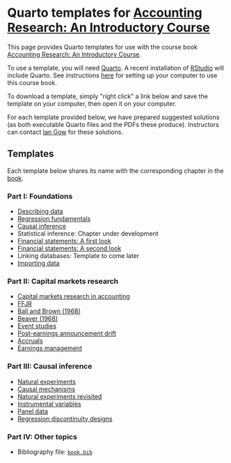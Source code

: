 # Quarto templates for [Accounting Research: An Introductory Course](https://iangow.github.io/far_book/)

This page provides Quarto templates for use with the course book [Accounting Research: An Introductory Course](https://iangow.github.io/far_book/).

To use a template, you will need [Quarto](https://quarto.org).
A recent installation of [RStudio](https://posit.co/downloads/) will include Quarto.
See instructions [here](https://iangow.github.io/far_book/intro.html#install) for setting up your computer to use this course book.

To download a template, simply "right click" a link below and save the template on your computer, then open it on your computer.

For each template provided below, we have prepared suggested solutions (as both executable Quarto files and the PDFs these produce).
Instructors can contact [Ian Gow](mailto:ian.gow@unimelb.edu.au) for these solutions.

## Templates

Each template below shares its name with the corresponding chapter in the [book](https://iangow.github.io/far_book/).

### Part I: Foundations

 - [Describing data](https://raw.githubusercontent.com/iangow/far_templates/main/r-intro.qmd)
 - [Regression fundamentals](https://raw.githubusercontent.com/iangow/far_templates/main/reg-basics.qmd)
 - [Causal inference](https://raw.githubusercontent.com/iangow/far_templates/main/causal-inf.qmd)
 - Statistical inference: Chapter under development
 - [Financial statements: A first look](https://raw.githubusercontent.com/iangow/far_templates/main/fin-state.qmd)
 - [Financial statements: A second look](https://raw.githubusercontent.com/iangow/far_templates/main/fin-state-reprise.qmd)
 - Linking databases: Template to come later
 - [Importing data](https://raw.githubusercontent.com/iangow/far_templates/main/web-data.qmd)

### Part II: Capital markets research

 - [Capital markets research in accounting](https://raw.githubusercontent.com/iangow/far_templates/main/cap-mkts.qmd)
 - [FFJR](https://raw.githubusercontent.com/iangow/far_templates/main/ffjr.qmd)
 - [Ball and Brown (1968)](https://raw.githubusercontent.com/iangow/far_templates/main/bb68.qmd)
 - [Beaver (1968)](https://raw.githubusercontent.com/iangow/far_templates/main/beaver68.qmd)
 - [Event studies](https://raw.githubusercontent.com/iangow/far_templates/main/event-studies.qmd)
 - [Post-earnings announcement drift](https://raw.githubusercontent.com/iangow/far_templates/main/pead.qmd)
 - [Accruals](https://raw.githubusercontent.com/iangow/far_templates/main/accruals.qmd)
 - [Earnings management](https://raw.githubusercontent.com/iangow/far_templates/main/earnings-mgt.qmd)

### Part III: Causal inference

 - [Natural experiments](https://raw.githubusercontent.com/iangow/far_templates/main/natural.qmd)
 - [Causal mechanisms](https://raw.githubusercontent.com/iangow/far_templates/main/mechanisms.qmd)
 - [Natural experiments revisited](https://raw.githubusercontent.com/iangow/far_templates/main/natural-revisited.qmd)
 - [Instrumental variables](https://raw.githubusercontent.com/iangow/far_templates/main/iv.qmd)
 - [Panel data](https://raw.githubusercontent.com/iangow/far_templates/main/panel-data.qmd)
 - [Regression discontinuity designs](https://raw.githubusercontent.com/iangow/far_templates/main/rdd.qmd)
 
### Part IV: Other topics

 - Bibliography file: [`book.bib`](https://raw.githubusercontent.com/iangow/far_templates/main/book.bib)
